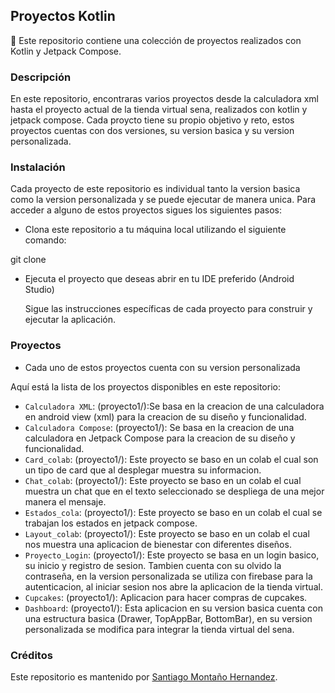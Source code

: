 ## Proyectos Kotlin

🚀 Este repositorio contiene una colección de proyectos realizados con Kotlin y Jetpack Compose.

###  Descripción

En este repositorio, encontraras varios proyectos desde la calculadora xml hasta el proyecto actual de la tienda virtual sena, realizados con kotlin y jetpack compose. Cada proycto tiene su propio objetivo y reto, estos proyectos cuentas con dos versiones, su version basica y su version personalizada.

### Instalación

Cada proyecto de este repositorio es individual tanto la version basica como la version personalizada y se puede ejecutar de manera unica. Para acceder a alguno de estos proyectos sigues los siguientes pasos:

 * Clona este repositorio a tu máquina local utilizando el siguiente comando:
 
git clone <URL del repositorio>

 * Ejecuta el proyecto que deseas abrir en tu IDE preferido (Android Studio)
    
   Sigue las instrucciones específicas de cada proyecto para construir y ejecutar la aplicación.

### Proyectos

  - Cada uno de estos proyectos cuenta con su version personalizada
  
Aquí está la lista de los proyectos disponibles en este repositorio:

   - `Calculadora XML`: (proyecto1/):Se basa en la creacion de una calculadora en android view (xml) para la creacion de su diseño y funcionalidad.
   - `Calculadora Compose`: (proyecto1/): Se basa en la creacion de una calculadora en Jetpack Compose para la creacion de su diseño y funcionalidad.
   - `Card_colab`: (proyecto1/): Este proyecto se baso en un colab el cual son un tipo de card que al desplegar muestra su informacion.
   - `Chat_colab`: (proyecto1/): Este proyecto se baso en un colab el cual muestra un chat que en el texto seleccionado se despliega de una mejor manera el mensaje.
   - `Estados_cola`: (proyecto1/): Este proyecto se baso en un colab el cual se trabajan los estados en jetpack compose.
   - `Layout_colab`: (proyecto1/): Este proyecto se baso en un colab el cual nos muestra una aplicacion de bienestar con diferentes diseños.
   - `Proyecto_Login`: (proyecto1/): Este proyecto se basa en un login basico, su inicio y registro de sesion. Tambien cuenta con su olvido la contraseña, en la version personalizada se utiliza con firebase para la autenticacion, al iniciar sesion nos abre la aplicacion de la tienda virtual.
   - `Cupcakes`: (proyecto1/): Aplicacion para hacer compras de cupcakes.
   - `Dashboard`: (proyecto1/): Esta aplicacion en su version basica cuenta con una estructura basica (Drawer, TopAppBar, BottomBar), en su version personalizada se modifica para integrar la tienda virtual del sena.
   
### Créditos

Este repositorio es mantenido por [Santiago Montaño Hernandez](github.com/SantiagoHernandez20).

   
  
     
     





